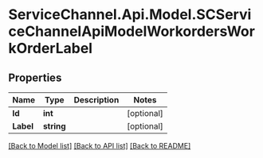 # ServiceChannel.Api.Model.SCServiceChannelApiModelWorkordersWorkOrderLabel

## Properties

Name | Type | Description | Notes
------------ | ------------- | ------------- | -------------
**Id** | **int** |  | [optional] 
**Label** | **string** |  | [optional] 

[[Back to Model list]](../README.md#documentation-for-models) [[Back to API list]](../README.md#documentation-for-api-endpoints) [[Back to README]](../README.md)

